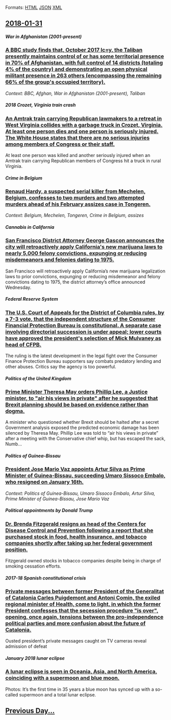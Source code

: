
Formats: [HTML](2018/01/31/index.html)  [JSON](2018/01/31/index.json)  [XML](2018/01/31/index.xml)  

## [2018-01-31](/news/2018/01/31/index.md)

##### War in Afghanistan (2001-present)
### [A BBC study finds that, October 2017 lc=y, the Taliban presently maintains control of or has some territorial presence in 70% of Afghanistan, with full control of 14 districts (totaling 4% of the country) and demonstrating an open physical militant presence in 263 others (encompassing the remaining 66% of the group's occupied territory). ](/news/2018/01/31/a-bbc-study-finds-that-october-2017-lc-y-the-taliban-presently-maintains-control-of-or-has-some-territorial-presence-in-70-of-afghanistan.md)
_Context: BBC, Afghan, War in Afghanistan (2001-present), Taliban_

##### 2018 Crozet, Virginia train crash
### [An Amtrak train carrying Republican lawmakers to a retreat in West Virginia collides with a garbage truck in Crozet, Virginia. At least one person dies and one person is seriously injured. The White House states that there are no serious injuries among members of Congress or their staff. ](/news/2018/01/31/an-amtrak-train-carrying-republican-lawmakers-to-a-retreat-in-west-virginia-collides-with-a-garbage-truck-in-crozet-virginia-at-least-one.md)
At least one person was killed and another seriously injured when an Amtrak train carrying Republican members of Congress hit a truck in rural Virginia. 

##### Crime in Belgium
### [Renaud Hardy, a suspected serial killer from Mechelen, Belgium, confesses to two murders and two attempted murders ahead of his February assizes case in Tongeren. ](/news/2018/01/31/renaud-hardy-a-suspected-serial-killer-from-mechelen-belgium-confesses-to-two-murders-and-two-attempted-murders-ahead-of-his-february-ass.md)
_Context: Belgium, Mechelen, Tongeren, Crime in Belgium, assizes_

##### Cannabis in California
### [San Francisco District Attorney George Gascon announces the city will retroactively apply California's new marijuana laws to nearly 5,000 felony convictions, expunging or reducing misdemeanors and felonies dating to 1975. ](/news/2018/01/31/san-francisco-district-attorney-george-gasca3n-announces-the-city-will-retroactively-apply-california-s-new-marijuana-laws-to-nearly-5-000-f.md)
San Francisco will retroactively apply California’s new marijuana legalization laws to prior convictions, expunging or reducing misdemeanor and felony convictions dating to 1975, the district attorney’s office announced Wednesday.

##### Federal Reserve System
### [The U.S. Court of Appeals for the District of Columbia rules, by a 7-3 vote, that the independent structure of the Consumer Financial Protection Bureau is constitutional. A separate case involving directorial succession is under appeal; lower courts have approved the president's selection of Mick Mulvaney as head of CFPB. ](/news/2018/01/31/the-u-s-court-of-appeals-for-the-district-of-columbia-rules-by-a-7a3-vote-that-the-independent-structure-of-the-consumer-financial-prot.md)
The ruling is the latest development in the legal fight over the Consumer Finance Protection Bureau supporters say combats predatory lending and other abuses. Critics say the agency is too powerful.

##### Politics of the United Kingdom
### [Prime Minister Theresa May orders Phillip Lee, a Justice minister, to "air his views in private" after he suggested that Brexit planning should be based on evidence rather than dogma. ](/news/2018/01/31/prime-minister-theresa-may-orders-phillip-lee-a-justice-minister-to-air-his-views-in-private-after-he-suggested-that-brexit-planning-sho.md)
A minister who questioned whether Brexit should be halted after a secret Government analysis exposed the predicted economic damage has been silenced by Theresa May. Phillip Lee was told to “air his views in private” after a meeting with the Conservative chief whip, but has escaped the sack, Numb...

##### Politics of Guinea-Bissau
### [President Jose Mario Vaz appoints Artur Silva as Prime Minister of Guinea-Bissau, succeeding Umaro Sissoco Embalo, who resigned on January 16th. ](/news/2018/01/31/president-josa-c-ma-rio-vaz-appoints-artur-silva-as-prime-minister-of-guinea-bissau-succeeding-umaro-sissoco-embala3-who-resigned-on-januar.md)
_Context: Politics of Guinea-Bissau, Umaro Sissoco Embalo, Artur Silva, Prime Minister of Guinea-Bissau, Jose Mario Vaz_

##### Political appointments by Donald Trump
### [Dr. Brenda Fitzgerald resigns as head of the Centers for Disease Control and Prevention following a report that she purchased stock in food, health insurance, and tobacco companies shortly after taking up her federal government position. ](/news/2018/01/31/dr-brenda-fitzgerald-resigns-as-head-of-the-centers-for-disease-control-and-prevention-following-a-report-that-she-purchased-stock-in-food.md)
Fitzgerald owned stocks in tobacco companies despite being in charge of smoking cessation efforts.

##### 2017-18 Spanish constitutional crisis
### [Private messages between former President of the Generalitat of Catalonia Carles Puigdemont and Antoni Comin, the exiled regional minister of Health, come to light, in which the former President confesses that the secession procedure "is over", opening, once again, tensions between the pro-independence political parties and more confusion about the future of Catalonia. ](/news/2018/01/31/private-messages-between-former-president-of-the-generalitat-of-catalonia-carles-puigdemont-and-antoni-coman-the-exiled-regional-minister.md)
Ousted president’s private messages caught on TV cameras reveal admission of defeat

##### January 2018 lunar eclipse
### [A lunar eclipse is seen in Oceania, Asia, and North America, coinciding with a supermoon and blue moon. ](/news/2018/01/31/a-lunar-eclipse-is-seen-in-oceania-asia-and-north-america-coinciding-with-a-supermoon-and-blue-moon.md)
Photos: It’s the first time in 35 years a blue moon has synced up with a so-called supermoon and a total lunar eclipse.

## [Previous Day...](/news/2018/01/30/index.md)


